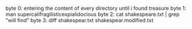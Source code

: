byte 0: entering the content of every directory until i found treasure
byte 1: man supercalifragilisticexpialidocious
byte 2: cat shakespeare.txt | grep "will find"
byte 3: diff shakespear.txt shakespear.modified.txt
